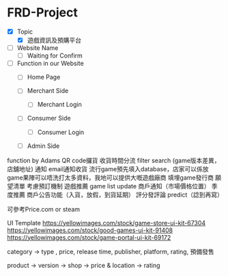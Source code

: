 # FRD-Project
-[x] Topic
    -[x] 遊戲資訊及預購平台

-[ ] Website Name
    -[ ] Waiting for Confirm

-[ ] Function in our Website
    -[ ] Home Page
    
    -[ ] Merchant Side
        -[ ] Merchant Login
    
    -[ ] Consumer Side
        -[ ] Consumer Login

    -[ ] Admin Side

function by Adams
QR code攞貨
收貨時間分流
filter search (game版本差異，店舖地址)
通知
email通知收貨
流行game預先填入database，店家可以係放game果陣可以唔洗打太多資料，我地可以提供大嘅遊戲廠商
填埋game發行商
願望清單
考慮預訂機制
遊戲推薦
game list update
商戶通知（市場價格位置）
季度推薦
商戶公告功能（入貨，放假，到貨延期）
評分發評論
predict（諗到再寫）

可參考Price.com or steam

UI Template
https://yellowimages.com/stock/game-store-ui-kit-67304 
https://yellowimages.com/stock/good-games-ui-kit-91408 
https://yellowimages.com/stock/game-portal-ui-kit-69172 

category -> type , price, release time, publisher, platform, rating, 預備發售

product -> version -> shop -> price & location -> rating
